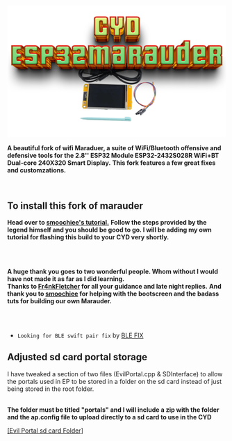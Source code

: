 ![Header](pictures/mainheader.png)
<br>



  <b>A beautiful fork of wifi Maraduer, a suite of WiFi/Bluetooth offensive and defensive tools for the 2.8'' ESP32 Module ESP32-2432S028R WiFi+BT Dual-core 240X320 Smart Display.</b>
  <b>This fork features a few great fixes and customzations.</b>
  
  <br>
  
  ## To install this fork of marauder
  <b>Head over to <a href=https://github.com/smoochiee/MARAUDER-FOR-CYD---CHEAP-YELLOW-DISPLAY>smoochiee's tutorial.</a></b>
  <b>Follow the steps provided by the legend himself and you should be good to go. I will be adding my own tutorial for flashing this build to your CYD very shortly.</b>
  
  <br>
  <br>
  
  <b>A huge thank you goes to two wonderful people. Whom without I would have not made it as far as I  did learning.</b> <br>
  <b>Thanks to <a href=https://github.com/Fr4nkFletcher>Fr4nkFletcher</a> for all your guidance and late night replies.</b>
  <b>And thank you to <a href=https://github.com/smoochiee>smoochiee</a> for helping with the bootscreen and the badass tuts for building our own Marauder.</b><br>
  
  
  <br>
  <br>
  
  - `Looking for BLE swift pair fix` by [BLE FIX](https://github.com/ATOMNFT/CYD-ESP32Marauder/tree/master/BLE%20Swiftpair%20Fix)
  ## Adjusted sd card portal storage
  I have tweaked a section of two files (EvilPortal.cpp & SDInterface) to allow the portals used in EP to be stored in a folder on the sd card instead of just being stored in the root folder. </b>
  
  <br> 
  <b>The folder must be titled "portals" and I will include a zip with the folder and the ap.config file to upload directly to a sd card to use in the CYD</b>
  <br>
  
  <a href="https://github.com/ATOMNFT/CYD-ESP32Marauder/tree/master/Evil%20Portal%20Stuff" target="_blank">[Evil Portal sd card Folder]</a>
